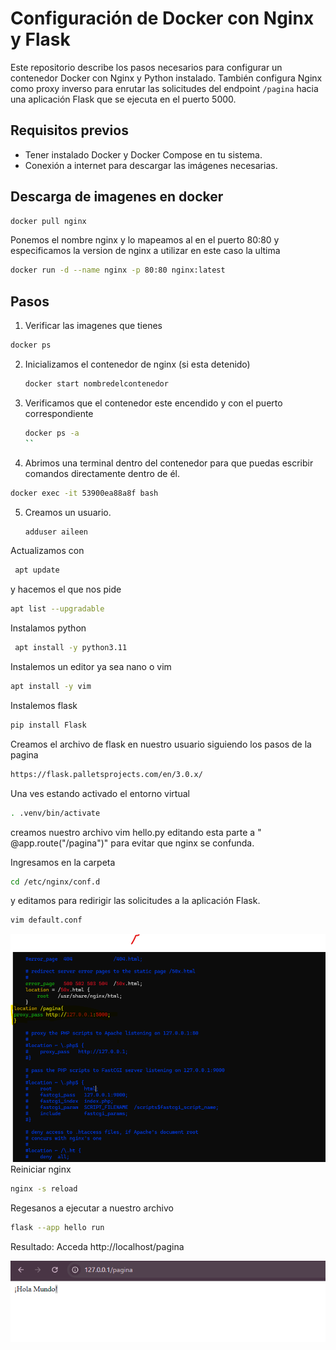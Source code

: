 # Configuración de Docker con Nginx y Flask
Este repositorio describe los pasos necesarios para configurar un contenedor Docker con Nginx y Python instalado. También configura Nginx como proxy inverso para enrutar las solicitudes del endpoint `/pagina` hacia una aplicación Flask que se ejecuta en el puerto 5000.


## Requisitos previos
- Tener instalado Docker y Docker Compose en tu sistema.
- Conexión a internet para descargar las imágenes necesarias.

## Descarga de imagenes en docker
```bash
docker pull nginx
```
 Ponemos el nombre nginx y lo mapeamos al en el puerto 80:80 y especificamos la version de nginx a utilizar en este caso la ultima 
```bash
docker run -d --name nginx -p 80:80 nginx:latest
```
## Pasos

1. Verificar las imagenes que tienes
```bash
docker ps
```
2. Inicializamos el contenedor de nginx (si esta detenido)
   ```bash
   docker start nombredelcontenedor
   ```
3.  Verificamos que el contenedor este encendido y con el puerto correspondiente
     ```bash
     docker ps -a
     ``
4.   Abrimos una terminal dentro del contenedor para que puedas escribir comandos directamente dentro de él.
 ```bash
docker exec -it 53900ea88a8f bash
```
5. Creamos un usuario.
    ```bash
    adduser aileen
    ```
Actualizamos 
con
```bash
 apt update
```
y hacemos el  que nos pide
```bash
apt list --upgradable
```

Instalamos python 
```bash
 apt install -y python3.11 
 ```
Instalemos un editor ya sea nano o vim
```bash
apt install -y vim
```
Instalemos flask
```bash
pip install Flask
```
Creamos el archivo de flask en nuestro usuario siguiendo los pasos de la pagina 
```bash
https://flask.palletsprojects.com/en/3.0.x/
```

Una ves estando  activado el  entorno virtual
```bash
. .venv/bin/activate
```
creamos nuestro archivo  vim hello.py
editando esta parte a  " @app.route("/pagina")" para evitar que nginx se confunda.

Ingresamos en la carpeta  
```bash
cd /etc/nginx/conf.d 
```
y editamos para redirigir las solicitudes a la aplicación Flask. 
```bash
vim default.conf
```
![Archivo default](/default.png)
Reiniciar nginx 
```bash
nginx -s reload
```
Regesanos a ejecutar a nuestro archivo
```bash
flask --app hello run
```
Resultado:
Acceda http://localhost/pagina

![Archivo default](/resultadoo.png)


